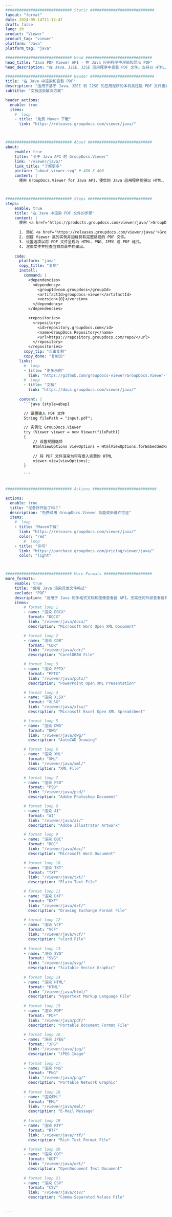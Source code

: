 ```yaml
---
############################# Static ############################
layout: "format"
date: 2024-05-14T11:12:47
draft: false
lang: zh
product: "Viewer"
product_tag: "viewer"
platform: "Java"
platform_tag: "java"

############################# Head #############################
head_title: "Java PDF Viewer API - 在 Java 应用程序中渲染和显示 PDF"
head_description: "在 Java、J2EE、J2SE 应用程序中查看 PDF 文件。支持以 HTML、PDF 或图像模式查看 180 多种文档和图像文件格式，并具有管理文档查看选项的高级功能。"

############################# Header ############################
title: "在 Java 中渲染和查看 PDF" 
description: "适用于基于 Java、J2EE 和 J2SE 的应用程序的本机高性能 PDF 文件查看器 API，支持多种附加功能来自定义输出文档格式的外观。" 
subtitle: "文档渲染解决方案" 

header_actions:
  enable: true
  items:
    #  loop
    - title: "免费 Maven 下载"
      link: "https://releases.groupdocs.com/viewer/java/"



############################# About ############################
about:
    enable: true
    title: "关于 Java API 的 GroupDocs.Viewer"
    link: "/viewer/java/"
    link_title: "了解更多"
    picture: "about_viewer.svg" # 480 X 400
    content: |
      使用 GroupDocs.Viewer for Java API，使您的 Java 应用程序能够以 HTML、PDF 或图像模式显示超过 180 种文件格式，无需安装任何其他软件；例如 Microsoft Office、Apache Open Office、Adobe Acrobat Reader 等。开发人员可以在 Java 应用程序中轻松查看所有流行的图像和文档类型，包括 Microsoft Office、OpenDocument、HTML、PDF、Archive、图表、Photoshop、AutoCAD 和编程语言格式快速且最高质量的渲染。



############################# Steps ############################
steps:
    enable: true
    title: "在 Java 中渲染 PDF 文件的步骤" 
    content: |
      使用 <a href='https://products.groupdocs.com/viewer/java/'>GroupDocs.Viewer</a>，您只需几个步骤即可将 PDF 呈现为 HTML、JPEG、PNG 或 PDF。
      
      1. 添加 <a href='https://releases.groupdocs.com/viewer/java/'>GroupDocs.Viewer for Java</a> 作为项目的依赖项。 
      2. 创建 Viewer 类的实例并加载具有完整路径的 PDF 文件。  
      3. 设置选项以将 PDF 文件呈现为 HTML、PNG、JPEG 或 PDF 格式。 
      4. 渲染文件并检查当前目录中的输出。 
   
    code:
      platform: "java"
      copy_title: "复制"
      install:
        command: |
          <dependencies>
            <dependency>
              <groupId>com.groupdocs</groupId>
              <artifactId>groupdocs-viewer</artifactId>
              <version>{0}</version>
            </dependency>
          </dependencies>

          <repositories>
            <repository>
              <id>repository.groupdocs.com</id>
              <name>GroupDocs Repository</name>
              <url>https://repository.groupdocs.com/repo/</url>
            </repository>
          </repositories>
        copy_tip: "点击复制"
        copy_done: "复制的"
      links:
        #  loop
        - title: "更多示例"
          link: "https://github.com/groupdocs-viewer/GroupDocs.Viewer-for-Java"
        #  loop
        - title: "文档"
          link: "https://docs.groupdocs.com/viewer/java/"
          
      content: |
        ```java {style=abap}

        // 设置输入 PDF 文件
        String filePath = "input.pdf";

        // 实例化 GroupDocs.Viewer
        try (Viewer viewer = new Viewer(filePath))
        {
            // 设置视图选项
            HtmlViewOptions viewOptions = HtmlViewOptions.forEmbeddedResources();
                
            // 将 PDF 文件渲染为带有嵌入资源的 HTML
            viewer.view(viewOptions);
        }

        ```
            

############################# Actions ############################

actions:
  enable: true
  title: "准备好开始了吗？"
  description: "免费试用 GroupDocs.Viewer 功能或申请许可证"
  items:
    #  loop
    - title: "Maven下载"
      link: "https://releases.groupdocs.com/viewer/java/"
      color: "red"
        #  loop
    - title: "许可"
      link: "https://purchase.groupdocs.com/pricing/viewer/java/"
      color: "light"



############################# More Formats #####################
more_formats:
    enable: true
    title: "使用 Java 渲染其他文件格式"
    exclude: "PDF"
    description: "适用于 Java 的多格式文档和图像查看器 API。无需任何外部查看器即可查看以下一些流行的文件格式。"
    items: 
        # format loop 1
        - name: "渲染 DOCX"
          format: "DOCX"
          link: "/viewer/java/docx/"
          description: "Microsoft Word Open XML Document" 

        # format loop 2
        - name: "渲染 CDR" 
          format: "CDR"
          link: "/viewer/java/cdr/"
          description: "CorelDRAW File" 

        # format loop 3
        - name: "渲染 PPTX"
          format: "PPTX"
          link: "/viewer/java/pptx/"
          description: "PowerPoint Open XML Presentation" 

        # format loop 4
        - name: "渲染 XLSX"
          format: "XLSX"
          link: "/viewer/java/xlsx/"
          description: "Microsoft Excel Open XML Spreadsheet" 

        # format loop 5
        - name: "渲染 DWG"
          format: "DWG"
          link: "/viewer/java/dwg/"
          description: "AutoCAD Drawing"

        # format loop 6
        - name: "渲染 XML"
          format: "XML"
          link: "/viewer/java/xml/"
          description: "XML File"

        # format loop 7
        - name: "渲染 PSD"
          format: "PSD"
          link: "/viewer/java/psd/"
          description: "Adobe Photoshop Document"

        # format loop 8
        - name: "渲染 AI"
          format: "AI"
          link: "/viewer/java/ai/"
          description: "Adobe Illustrator Artwork"

        # format loop 9
        - name: "渲染 DOC"
          format: "DOC"
          link: "/viewer/java/doc/"
          description: "Microsoft Word Document" 

        # format loop 10
        - name: "渲染 TXT" 
          format: "TXT"
          link: "/viewer/java/txt/"
          description: "Plain Text File" 

        # format loop 11
        - name: "渲染 DXF" 
          format: "DXF"
          link: "/viewer/java/dxf/"
          description: "Drawing Exchange Format File"  
          
        # format loop 12
        - name: "渲染 VCF"
          format: "VCF"
          link: "/viewer/java/vcf/"
          description: "vCard File"  
              
        # format loop 13
        - name: "渲染 SVG"
          format: "SVG"
          link: "/viewer/java/svg/"
          description: "Scalable Vector Graphic" 
          
        # format loop 14
        - name: "渲染 HTML"
          format: "HTML"
          link: "/viewer/java/html/"
          description: "Hypertext Markup Language File" 
          
        # format loop 15
        - name: "渲染 PDF"
          format: "PDF"
          link: "/viewer/java/pdf/"
          description: "Portable Document Format File"
          
        # format loop 16
        - name: "渲染 JPEG"
          format: "JPG"
          link: "/viewer/java/jpg/"
          description: "JPEG Image"
          
        # format loop 17
        - name: "渲染 PNG"
          format: "PNG"
          link: "/viewer/java/png/"
          description: "Portable Network Graphic" 
          
        # format loop 18
        - name: "渲染EML"
          format: "EML"
          link: "/viewer/java/eml/"
          description: "E-Mail Message" 
          
        # format loop 19
        - name: "渲染 RTF"
          format: "RTF"
          link: "/viewer/java/rtf/"
          description: "Rich Text Format File" 
          
        # format loop 20
        - name: "渲染 ODT"
          format: "ODT"
          link: "/viewer/java/odt/"
          description: "OpenDocument Text Document" 
          
        # format loop 21
        - name: "渲染 CSV"
          format: "CSV"
          link: "/viewer/java/csv/"
          description: "Comma-Separated Values File" 


---
```

